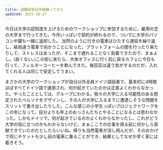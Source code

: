 ```yaml
---
title: 退職前宣伝作戦練ってきた
updated: 2025-10-27
---
```


今日は大学の認知度を上げるためのワークショップに参加するために、雇用の芝の大学まで行ってきた。今月いっぱいで契約が終わるので、ついでに大学のパソコンや鍵も一緒に返却した。
当然のように行きの電車はひたすら遅延を繰り返し、結局違う電車で向かうことになった。プラットフォームの間を行ったり来たりして、ストレスはあったが、そこまで遅れることなく到着できたので、まぁよし。(良くない。)この街に来たら、大体オフィスに行く前に戻るカフェに今日も行って、フィルターコーヒーを飲んできた。毎回豆は違う気がするのだが、入れてくれる人は同じで安定してうまい。

まさかの大学のワークショップが自分以外全員ドイツ語話者で、基本的に4時間ほぼすべてドイツ語で運用され、何が起きていたのかは正直よくわからなかった。やったこととしては、グループにわかる。我々の大学に入る可能性のある想定されたペルソナをデザインし、その人が大学に入るまでに遭遇しそうな問題をスリットで書き出したりした。こんな感じの小学生っぽいプロジェクトワークをこの年になって、自分よりも年上のおっさんたちとやることになるとは思わなかった。しかもドイツで。何が起きているのかよくわからなかったし、これがどう大学の役に立つのかもわからないけど、まぁここでの仕事を得る前に何かしら貢献できていたのだとしたらいいね。帰りも当然電車が消し飛んだが、そのおかげで同じチケットも少し前の電車に乗ることができ、結果としてなぜか早く家には着きそう。